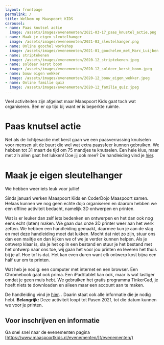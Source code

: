 ```yaml
---
layout: frontpage
permalink: /
title: Welkom op Maaspoort KIDS
carousel:
- name: Paas knutsel actie
  image: /assets/images/evenementen/2021-03-17_paas_knustel_actie.png
- name: Maak je eigen sleutelhanger
  image: /assets/images/evenementen/2021-03_sleutelhanger.png
- name: Online goochel workshop
  image: /assets/images/evenementen/2021-01_goochelen_met_Marc_Luijben.jpg
- name: striptekenen
  image: /assets/images/evenementen/2020-12_striptekenen.jpeg
- name: soldeer kerst boom
  image: /assets/images/evenementen/2020-12_soldeer_kerst_boom.jpeg
- name: bouw eigen wekker
  image: /assets/images/evenementen/2020-12_bouw_eigen_wekker.jpeg
- name: Online familie quiz
  image: /assets/images/evenementen/2020-12_familie_quiz.jpeg
---
```


Veel activiteiten zijn afgelast maar Maaspoort Kids gaat toch wat organiseren. Ben er op tijd bij want er is beperkte
ruimte.

# Paas knutsel actie

Net als de lichtjesactie met kerst gaan we een paasverrassing knutselen voor mensen uit de buurt die wel wat extra
paassfeer kunnen gebruiken. We hebben tot 31 maart de tijd om 75 mandjes te knutselen. Een hele klus, maar met z’n allen
gaat het lukken! Doe jij ook mee? De handleiding vind je [hier](https://www.maaspoortkids.nl/downloads/handleiding-paasmandjes_maken.pdf).

# Maak je eigen sleutelhanger

We hebben weer iets leuk voor jullie!

Sinds januari werken Maaspoort Kids en CoderDojo Maaspoort samen. Helaas kunnen we nog geen echte dojo organiseren en
daarom hebben we een offline activiteit bedacht, namelijk 3D ontwerpen en printen.

Wat is er leuker dan zelf iets bedenken en ontwerpen en het dan ook nog eens echt (laten) maken. We gaan dus onze 3D
printer weer aan het werk zetten. We hebben een handleiding gemaakt, daarmee kun je aan de slag en met deze handleiding
moet dat lukken. Mocht dat niet zo zijn, stuur ons dan een mailtje en dan kijken we of we je verder kunnen helpen. Als
je ontwerp klaar is, sla je het op in een bestand en stuur je het bestand met het ontwerp naar ons toe, wij gaan het
voor jou printen en leveren het thuis bij je af. Hoe tof is dat. Het kan even duren want elk ontwerp kost bijna een half
uur om te printen.

Wat heb je nodig: een computer met internet en een browser. Een Chromebook gaat ook prima. Een iPad/tablet kan ook, maar
is wat lastiger omdat je geen muis hebt. We gebruiken het gratis programma TinkerCad, je hoeft niets te downloaden en
alleen maar een account aan te maken.

De handleiding vind je [hier](https://www.maaspoortkids.nl/downloads/handleiding-maak_je_eigen_sleutelhanger.pdf).
. Daarin staat ook alle informatie die je nodig hebt.
**Belangrijk:** Deze activiteit loopt tot Pasen 2021, tot die datum kunnen we voor je printen.

## Voor inschrijven en informatie

Ga snel snel naar de evenementen pagina [https://www.maaspoortkids.nl/evenementen/](/evenementen/)
